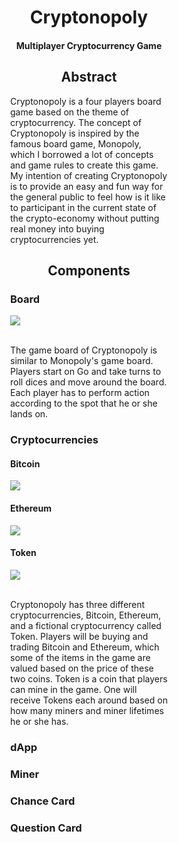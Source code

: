 <div style="text-align:center;">
<h1>Cryptonopoly</h1>
<h4>Multiplayer Cryptocurrency Game<h4>
</div>

<div>
<div style="width: 50%;
margin: 0 auto;">
<h2 style="text-align:center;">Abstract</h2>

<p>Cryptonopoly is a four players board game based on the theme of cryptocurrency. The concept of Cryptonopoly is inspired by the famous board game, Monopoly, which I borrowed a lot of concepts and game rules to create this game. My intention of creating Cryptonopoly is to provide an easy and fun way for the general public to feel how is it like to participant in the current state of the crypto-economy without putting real money into buying cryptocurrencies yet. </p>
<h2 style="text-align:center;">Components</h2>

<h3>Board</h3>
<img src="https://raw.githubusercontent.com/jimmyadg/Cryptonopoly/master/photos/digital/board.png"/>
<br><br>
<p>The game board of Cryptonopoly is similar to Monopoly's game board. Players start on Go and take turns to roll dices and move around the board. Each player has to perform action according to the spot that he or she lands on.</p>

<h3>Cryptocurrencies</h3>
<h4>Bitcoin</h4>
<img src="https://raw.githubusercontent.com/jimmyadg/Cryptonopoly/master/photos/digital/bitcoin.png" width:"300"/>

<h4>Ethereum</h4>
<img src="https://raw.githubusercontent.com/jimmyadg/Cryptonopoly/master/photos/digital/ethereum.png" width:"300"/>

<h4>Token</h4>
<img src="https://raw.githubusercontent.com/jimmyadg/Cryptonopoly/master/photos/digital/token.png" width:"300"/>
<br><br>

Cryptonopoly has three different cryptocurrencies, Bitcoin, Ethereum, and a fictional cryptocurrency called Token. Players will be buying and trading Bitcoin and Ethereum, which some of the items in the game are valued based on the price of these two coins. Token is a coin that players can mine in the game. One will receive Tokens each around based on how many miners and miner lifetimes he or she has.


<h3>dApp</h3>

<h3>Miner</h3>

<h3>Chance Card</h3>

<h3>Question Card</h3>

</div>
</div>
